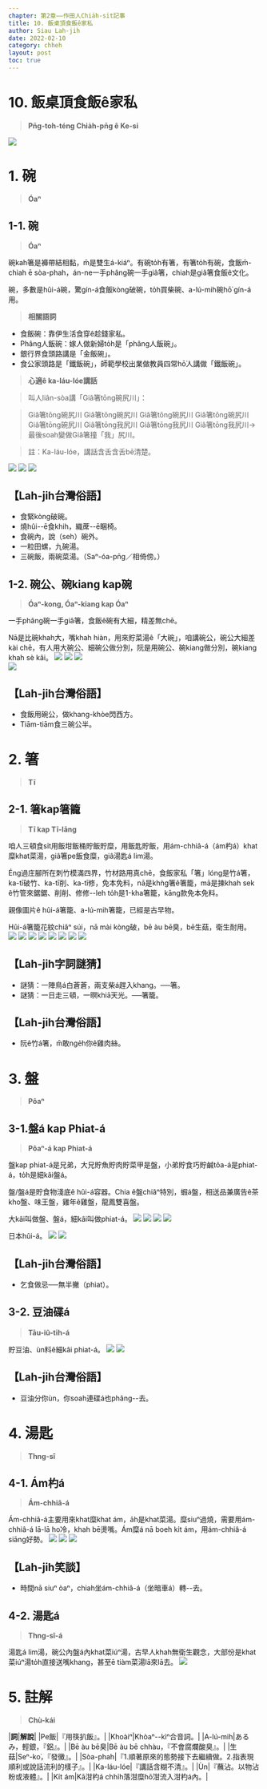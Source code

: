 ```yaml
---
chapter: 第2章——作田人Chia̍h-si̍t記事
title: 10. 飯桌頂食飯ê家私
author: Siau Lah-jih
date: 2022-02-10
category: chheh
layout: post
toc: true
---
```


# 10. 飯桌頂食飯ê家私
> **Pn̄g-toh-téng Chia̍h-pn̄g ê Ke-si**

![](../too5/10/10-3-14.盤.jpg)


# 1. 碗
>**Óaⁿ**

## 1-1. 碗
>**Óaⁿ**
  
碗kah箸是褲帶結相黏，m̄是雙生á-kiáⁿ。有碗to̍h有箸，有箸to̍h有碗，食飯m̄-chiah ē sòa-phah，án-ne一手phâng碗一手giâ箸，chiah是giâ箸食飯ê文化。

碗，多數是hûi-á碗，驚gín-á食飯kòng破碗，to̍h買柴碗、a-lú-mih碗hō͘ gín-á用。

> **相關語詞**

- 食飯碗：靠伊生活食穿ê趁錢家私。
- Phâng人飯碗：嫁人做新婦to̍h是「phâng人飯碗」。
- 銀行界食頭路講是「金飯碗」。
- 食公家頭路是「鐵飯碗」，師範學校出業做教員四常hō͘人講做「鐵飯碗」。




> **心適ê ka-láu-lóe講話**

> 叫人liân-sòa講「Giâ箸tōng碗尻川」：

> Giâ箸tōng碗尻川 Giâ箸tōng碗尻川 Giâ箸tōng碗尻川 Giâ箸tōng碗尻川 Giâ箸tōng碗尻川 Giâ箸tōng我尻川 Giâ箸tōng我尻川 Giâ箸tōng我尻川→最後soah變做Giâ箸撞「我」尻川。

> 註：Ka-láu-lóe，講話含舌含舌bē清楚。

![](../too5/10/10-3-15.瓷仔碗.jpg)
![](../too5/10/10-3-16.泔杓仔.jpg)
![](../too5/10/10-3-16a.碗黃文本.jpg)

## 【Lah-jih台灣俗語】
- 食緊kòng破碗。
- 燒hûi--ē食khih，織蓆--ē睏椅。
- 食碗內，說（seh）碗外。
- 一粒田螺，九碗湯。
- 三碗飯，兩碗菜湯。（Saⁿ-óa-pn̄g／相倚傍。）

## 1-2. 碗公、碗kiang kap碗
>**Óaⁿ-kong, Óaⁿ-kiang kap Óaⁿ**

一手phâng碗一手giâ箸，食飯ê碗有大細，精差無chē。

Nā是比碗khah大，嘴khah hiàn，用來貯菜湯ê「大碗」，咱講碗公，碗公大細差kài chē，有人用大碗公、細碗公做分別，阮是用碗公、碗kiang做分別，碗kiang khah sè kâi。
![](../too5/10/10-3-17.碗公碗.jpg)
![](../too5/10/10-3-18.碗公碗陳慶芳.jpg)
![](../too5/10/10-3-19.碗碗公.jpg)  
![](../too5/10/10-3-20.碗公碗陳正雄.jpg)
## 【Lah-jih台灣俗語】
- 食飯用碗公，做khang-khòe閃西方。
- Tiām-tiām食三碗公半。

# 2. 箸
>**Tī**

## 2-1. 箸kap箸籠
>**Tī kap Tī-lāng**

咱人三頓食si̍t用飯坩飯桶貯飯貯糜，用飯匙貯飯，用ám-chhiâ-á（ám杓á）khat糜khat菜湯，giâ箸pe飯食糜，giâ湯匙á lim湯。

Éng過庄腳所在刺竹模滿四界，竹材路用真chē，食飯家私「箸」lóng是竹á箸，ka-tī破竹、ka-tī削、ka-tī修，免本免料，nā是khǹg箸ê箸籠，mā是揀khah sek ê竹管來鋸鋸、削削、修修--leh to̍h是1-kha箸籠，kāng款免本免料。

親像圖片ê hûi-á箸籠、a-lú-mih箸籠，已經是古早物。

Hûi-á箸籠花紋chiâⁿ súi，nā mài kòng破，bē àu bē臭，bē生菇，衛生耐用。
![](../too5/10/10-3-8.箸籠.jpg)
![](../too5/10/10-3-9.箸籠.jpg)
![](../too5/10/10-3-9a.箸籠.jpg)
![](../too5/10/10-3-10.箸籠.jpg)
![](../too5/10/10-3-11.箸籠.jpg)
![](../too5/10/10-3-12.箸籠瓷仔.jpg)
![](../too5/10/10-3-13.箸籠.jpg)
![](../too5/10/10-3-13a.箸籠.jpg)

## 【Lah-jih字詞謎猜】

- 謎猜：一陣鳥á白蒼蒼，兩支柴á趕入khang。──箸。
- 謎猜：一日走三頓，一暝khiā天光。──箸籠。

## 【Lah-jih台灣俗語】
- 阮ê竹á箸，m̄敢nge̍h你ê雞肉絲。

# 3. 盤
>**Pôaⁿ**

## 3-1.盤á kap Phiat-á
>**Pôaⁿ-á kap Phiat-á**
 
盤kap phiat-á是兄弟，大兄貯魚貯肉貯菜甲是盤，小弟貯食巧貯鹹tôa-á是phiat-á，to̍h是細kâi盤á。

盤/盤á是貯食物淺底ê hûi-á容器。Chia ê盤chiâⁿ特別，蝦á盤，相送品兼廣告ê茶kho͘盤、味王盤，雞年ê雞盤，龍鳳雙喜盤。

大kâi叫做盤、盤á，細kâi叫做phiat-á。
![](../too5/10/10-3-21.盤仔蝦仔盤.jpg)
![](../too5/10/10-3-22.盤仔.jpg)
![](../too5/10/10-3-23.盤仔.jpg)
![](../too5/10/10-3-24.囍盤陳萬來.jpg)

日本hûi-á。
![](../too5/10/10-3-25.盤仔日本瓷.jpg)
![](../too5/10/10-3-26.盤仔印記.jpg)

## 【Lah-jih台灣俗語】
- 乞食做忌──無半撇（phiat）。

## 3-2. 豆油碟á
>**Tāu-iû-ti̍h-á**
  
貯豆油、ùn料ê細kâi phiat-á。
![](../too5/10/10-3-27.豆油碟仔陳慶芳.jpg)
![](../too5/10/10-3-27a.碗盤仔陳正雄.jpg)

## 【Lah-jih台灣俗語】
- 豆油分你ùn，你soah連碟á也phâng--去。

# 4. 湯匙
>**Thng-sî**

## 4-1. Ám杓á
>**Ám-chhiâ-á**

Ám-chhiâ-á主要用來khat糜khat ám，a̍h是khat菜湯。糜siuⁿ過燒，需要用ám-chhiâ-á lā-lā ho͘冷，khah bē燙嘴。Ám糜á nā boeh ki̍t ám，用ám-chhiâ-á siāng好勢。 ![](../too5/10/10-3-28.泔杓仔.jpg)
![](../too5/10/10-3-29.泔杓仔.jpg)
![](../too5/10/10-3-30.泔杓仔.jpg)
## 【Lah-jih笑談】
- 時間nā siuⁿ òaⁿ，chiah坐ám-chhiâ-á（坐暗車á）轉--去。

## 4-2. 湯匙á
>**Thng-sî-á**
  
湯匙á lim湯，碗公內盤á內khat菜iúⁿ湯，古早人khah無衛生觀念，大部份是khat菜iúⁿ湯to̍h直接送嘴khang，甚至ē tiàm菜湯lā來lā去。
![](../too5/10/10-3-31a.湯匙仔.jpg)

# 5. 註解
> **Chù-kái**

|**詞**|**解說**|
|Pe飯|『用筷扒飯』。|
|Khoàiⁿ|Khòaⁿ--kìⁿ合音詞。|
|A-lú-mih|あるみ，輕銀，『鋁』。|
|Bē àu bē臭|Bē àu bē chhàu，『不會腐爛酸臭』。|
|生菇|Seⁿ-ko͘，『發黴』。|
|Sòa-phah|『1.順著原來的態勢接下去繼續做。2.指表現順利或說話流利的樣子』。|
|Ka-láu-lóe|『講話含糊不清』。|
|Ùn|『蘸沾。以物沾粉或液體』。|
|Ki̍t ám|Kā泔杓á chhi̍h落泔糜hō͘泔流入泔杓á內。|
